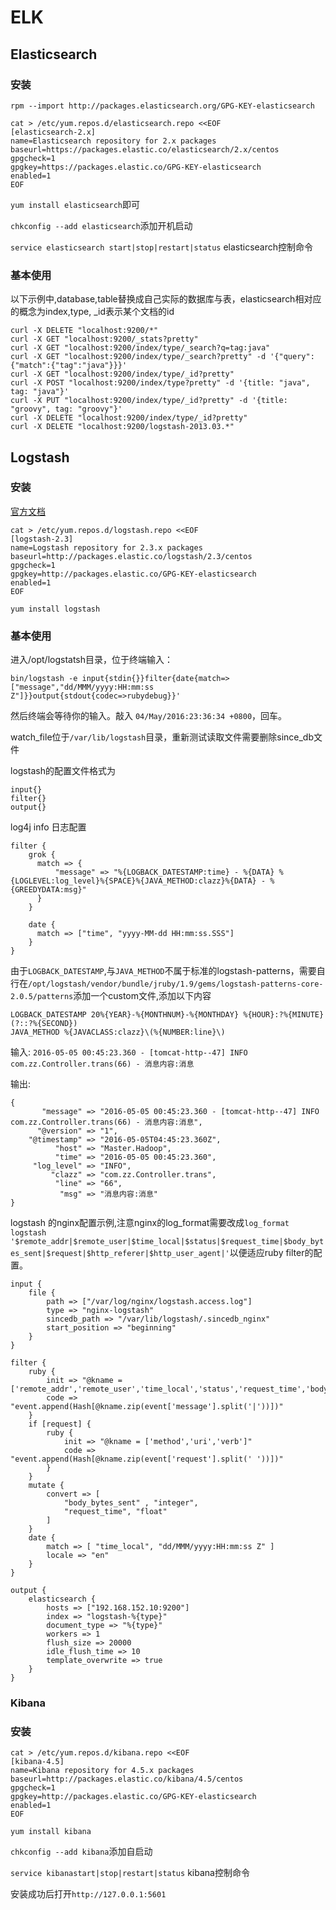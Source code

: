 # ELK

## Elasticsearch

### 安装

`rpm --import http://packages.elasticsearch.org/GPG-KEY-elasticsearch`

```shell
cat > /etc/yum.repos.d/elasticsearch.repo <<EOF
[elasticsearch-2.x]
name=Elasticsearch repository for 2.x packages
baseurl=https://packages.elastic.co/elasticsearch/2.x/centos
gpgcheck=1
gpgkey=https://packages.elastic.co/GPG-KEY-elasticsearch
enabled=1
EOF
```

`yum install elasticsearch`即可

`chkconfig --add elasticsearch`添加开机启动

`service elasticsearch start|stop|restart|status` elasticsearch控制命令

### 基本使用

以下示例中,database,table替换成自己实际的数据库与表，elasticsearch相对应的概念为index,type, _id表示某个文档的id

```shell
curl -X DELETE "localhost:9200/*"
curl -X GET "localhost:9200/_stats?pretty"
curl -X GET "localhost:9200/index/type/_search?q=tag:java"
curl -X GET "localhost:9200/index/type/_search?pretty" -d '{"query":{"match":{"tag":"java"}}}'
curl -X GET "localhost:9200/index/type/_id?pretty"
curl -X POST "localhost:9200/index/type?pretty" -d '{title: "java", tag: "java"}'
curl -X PUT "localhost:9200/index/type/_id?pretty" -d '{title: "groovy", tag: "groovy"}'
curl -X DELETE "localhost:9200/index/type/_id?pretty"
curl -X DELETE "localhost:9200/logstash-2013.03.*"
```

## Logstash

### 安装

[官方文档](https://www.elastic.co/guide/en/logstash/current/index.html)

```shell
cat > /etc/yum.repos.d/logstash.repo <<EOF
[logstash-2.3]
name=Logstash repository for 2.3.x packages
baseurl=http://packages.elastic.co/logstash/2.3/centos
gpgcheck=1
gpgkey=http://packages.elastic.co/GPG-KEY-elasticsearch
enabled=1
EOF
```

`yum install logstash`

### 基本使用

进入/opt/logstatsh目录，位于终端输入：

`bin/logstash -e input{stdin{}}filter{date{match=>["message","dd/MMM/yyyy:HH:mm:ss Z"]}}output{stdout{codec=>rubydebug}}'`

然后终端会等待你的输入。敲入 `04/May/2016:23:36:34 +0800`，回车。

watch_file位于`/var/lib/logstash`目录，重新测试读取文件需要删除since_db文件

logstash的配置文件格式为

```shell
input{}
filter{}
output{}
```

log4j info 日志配置

```shell
filter {
    grok {
	  match => {
	      "message" => "%{LOGBACK_DATESTAMP:time} - %{DATA} %{LOGLEVEL:log_level}%{SPACE}%{JAVA_METHOD:clazz}%{DATA} - %{GREEDYDATA:msg}"
	  }
    }

    date {
	  match => ["time", "yyyy-MM-dd HH:mm:ss.SSS"]
    }
}
```

由于`LOGBACK_DATESTAMP`,与`JAVA_METHOD`不属于标准的logstash-patterns，需要自行在`/opt/logstash/vendor/bundle/jruby/1.9/gems/logstash-patterns-core-2.0.5/patterns`添加一个custom文件,添加以下内容

```shell
LOGBACK_DATESTAMP 20%{YEAR}-%{MONTHNUM}-%{MONTHDAY} %{HOUR}:?%{MINUTE}(?::?%{SECOND})
JAVA_METHOD %{JAVACLASS:clazz}\(%{NUMBER:line}\)
```

输入: `2016-05-05 00:45:23.360 - [tomcat-http--47] INFO  com.zz.Controller.trans(66) - 消息内容:消息`

输出: 

```shell
{
       "message" => "2016-05-05 00:45:23.360 - [tomcat-http--47] INFO  com.zz.Controller.trans(66) - 消息内容:消息",
      "@version" => "1",
    "@timestamp" => "2016-05-05T04:45:23.360Z",
          "host" => "Master.Hadoop",
          "time" => "2016-05-05 00:45:23.360",
     "log_level" => "INFO",
         "clazz" => "com.zz.Controller.trans",
          "line" => "66",
           "msg" => "消息内容:消息"
}

```

logstash 的nginx配置示例,注意nginx的log_format需要改成`log_format logstash '$remote_addr|$remote_user|$time_local|$status|$request_time|$body_bytes_sent|$request|$http_referer|$http_user_agent|'`以便适应ruby filter的配置。

```shell
input {
    file {
        path => ["/var/log/nginx/logstash.access.log"]
        type => "nginx-logstash"
        sincedb_path => "/var/lib/logstash/.sincedb_nginx"
        start_position => "beginning"
    }
}

filter {
    ruby {
        init => "@kname = ['remote_addr','remote_user','time_local','status','request_time','body_bytes_sent','request','http_referer','http_user_agent']"
        code => "event.append(Hash[@kname.zip(event['message'].split('|'))])"
    }
    if [request] {
        ruby {
            init => "@kname = ['method','uri','verb']"
            code => "event.append(Hash[@kname.zip(event['request'].split(' '))])"
        }
    }
    mutate {
        convert => [
            "body_bytes_sent" , "integer",
            "request_time", "float"
        ]
    }
    date {
        match => [ "time_local", "dd/MMM/yyyy:HH:mm:ss Z" ]
        locale => "en"
    }
}

output {
    elasticsearch {
        hosts => ["192.168.152.10:9200"]
        index => "logstash-%{type}"
        document_type => "%{type}"
        workers => 1
        flush_size => 20000
        idle_flush_time => 10
        template_overwrite => true
    }
}
```

### Kibana

### 安装

```shell
cat > /etc/yum.repos.d/kibana.repo <<EOF
[kibana-4.5]
name=Kibana repository for 4.5.x packages
baseurl=http://packages.elastic.co/kibana/4.5/centos
gpgcheck=1
gpgkey=http://packages.elastic.co/GPG-KEY-elasticsearch
enabled=1
EOF
```

`yum install kibana`

`chkconfig --add kibana`添加自启动

`service kibanastart|stop|restart|status` kibana控制命令

安装成功后打开`http://127.0.0.1:5601`